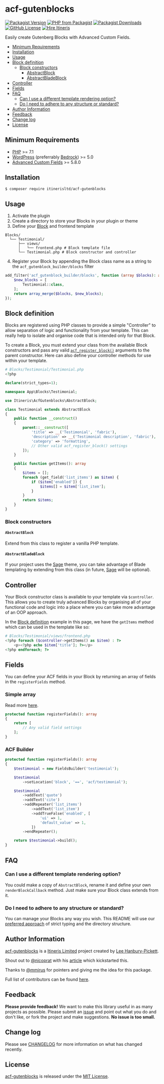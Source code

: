 # acf-gutenblocks

[![Packagist Version](https://img.shields.io/packagist/v/itinerisltd/acf-gutenblocks.svg)](https://packagist.org/packages/itinerisltd/acf-gutenblocks)
[![PHP from Packagist](https://img.shields.io/packagist/php-v/itinerisltd/acf-gutenblocks.svg)](https://packagist.org/packages/itinerisltd/acf-gutenblocks)
[![Packagist Downloads](https://img.shields.io/packagist/dt/itinerisltd/acf-gutenblocks.svg)](https://packagist.org/packages/itinerisltd/acf-gutenblocks)
[![GitHub License](https://img.shields.io/github/license/itinerisltd/acf-gutenblocks.svg)](https://github.com/ItinerisLtd/acf-gutenblocks/blob/master/LICENSE)
[![Hire Itineris](https://img.shields.io/badge/Hire-Itineris-ff69b4.svg)](https://www.itineris.co.uk/contact/)


Easily create Gutenberg Blocks with Advanced Custom Fields.

<!-- START doctoc generated TOC please keep comment here to allow auto update -->
<!-- DON'T EDIT THIS SECTION, INSTEAD RE-RUN doctoc TO UPDATE -->


- [Minimum Requirements](#minimum-requirements)
- [Installation](#installation)
- [Usage](#usage)
- [Block definition](#block-definition)
    - [Block constructors](#block-constructors)
        - [AbstractBlock](#abstractblock)
        - [AbstractBladeBlock](#abstractbladeblock)
- [Controller](#controller)
- [Fields](#fields)
- [FAQ](#faq)
  - [Can I use a different template rendering option?](#can-i-use-a-different-template-rendering-option)
  - [Do I need to adhere to any structure or standard?](#do-i-need-to-adhere-to-any-structure-or-standard)
- [Author Information](#author-information)
- [Feedback](#feedback)
- [Change log](#change-log)
- [License](#license)

<!-- END doctoc generated TOC please keep comment here to allow auto update -->

## Minimum Requirements

- [PHP](https://secure.php.net/manual/en/install.php) >= 7.1
- [WordPress](https://wordpress.org/download/) (preferrably [Bedrock](https://roots.io/bedrock/)) >= 5.0
- [Advanced Custom Fields](https://www.advancedcustomfields.com/) >= 5.8.0

## Installation

```bash
$ composer require itinerisltd/acf-gutenblocks
```

## Usage

1. Activate the plugin
2. Create a directory to store your Blocks in your plugin or theme
3. Define your [Block](#block-definition) and frontend template

  ```
  Blocks/
    └── Testimonial/
        ├── views/
        │   └── frontend.php # Block template file
        └── Testimonial.php # Block constructor and controller
  ```

4. Register your Block by appending the Block class name as a string to the `acf_gutenblock_builder/blocks` filter

```php
add_filter('acf_gutenblock_builder/blocks', function (array $blocks): array {
    $new_blocks = [
        Testimonial::class,
    ];
    return array_merge($blocks, $new_blocks);
});
```

## Block definition

Blocks are registered using PHP classes to provide a simple "Controller" to allow separation of logic and functionality from your template. This can really help to isolate and organise code that is intended only for that Block.

To create a Block, you must extend your class from the available Block constructors and pass any valid [`acf_register_block()`](https://www.advancedcustomfields.com/resources/acf_register_block/) arguments to the parent constructor. Here can also define your controller methods for use within your template.

```php
# Blocks/Testimonial/Testimonial.php
<?php

declare(strict_types=1);

namespace App\Blocks\Testimonial;

use Itineris\AcfGutenblocks\AbstractBlock;

class Testimonial extends AbstractBlock
{
    public function __construct()
    {
        parent::__construct([
            'title' => __('Testimonial', 'fabric'),
            'description' => __('Testimonial description', 'fabric'),
            'category' => 'formatting',
            // Other valid acf_register_block() settings
        ]);
    }

    public function getItems(): array
    {
        $items = [];
        foreach (get_field('list_items') as $item) {
            if ($item['enabled']) {
                $items[] = $item['list_item'];
            }
        }
        return $items;
    }
}
```

### Block constructors

#### `AbstractBlock`

Extend from this class to register a vanilla PHP template.

#### `AbstractBladeBlock`

If your project uses the [Sage](https://roots.io/sage) theme, you can take advantage of Blade templating by extending from this class (in future, [Sage](https://roots.io/sage) will be optional).

## Controller

Your Block constructor class is available to your template via `$controller`. This allows you to create truly advanced Blocks by organising all of your functional code and logic into a place where you can take more advantage of an OOP approach.

In the [Block definition](#block-definition) example in this page, we have the `getItems` method which can be used in the template like so:

```php
# Blocks/Testimonial/views/frontend.php
<?php foreach ($controller->getItems() as $item) : ?>
    <p><?php echo $item['title']; ?></p>
<?php endforeach; ?>
```

## Fields

You can define your ACF fields in your Block by returning an array of fields in the `registerFields` method.

### Simple array

Read more [here](https://www.advancedcustomfields.com/resources/register-fields-via-php/#example).

```php
protected function registerFields(): array
{
    return [
        // Any valid field settings
    ];
}
```

### ACF Builder

```php
protected function registerFields(): array
{
    $testimonial = new FieldsBuilder('testimonial');

    $testimonial
        ->setLocation('block', '==', 'acf/testimonial');

    $testimonial
        ->addText('quote')
        ->addText('cite')
        ->addRepeater('list_items')
            ->addText('list_item')
            ->addTrueFalse('enabled', [
                'ui' => 1,
                'default_value' => 1,
            ])
        ->endRepeater();

    return $testimonial->build();
}
```

## FAQ

### Can I use a different template rendering option?

You could make a copy of `AbstractBlock`, rename it and define your own `renderBlockCallback` method. Just make sure your Block class extends from it.

### Do I need to adhere to any structure or standard?

You can manage your Blocks any way you wish. This README will use our [preferred approach](#usage) of strict typing and the directory structure.

## Author Information

[acf-gutenblocks](https://github.com/ItinerisLtd/acf-gutenblocks) is a [Itineris Limited](https://www.itineris.co.uk/) project created by [Lee Hanbury-Pickett](https://github.com/codepuncher).

Shout out to [@nicoprat](https://github.com/nicooprat) with his [article](https://medium.com/nicooprat/acf-blocks-avec-gutenberg-et-sage-d8c20dab6270) which kickstarted this.

Thanks to [@mmirus](https://github.com/mmirus/) for pointers and giving me the idea for this package.

Full list of contributors can be found [here](https://github.com/ItinerisLtd/acf-gutenblocks/graphs/contributors).

## Feedback

**Please provide feedback!** We want to make this library useful in as many projects as possible.
Please submit an [issue](https://github.com/ItinerisLtd/acf-gutenblocks/issues/new) and point out what you do and don't like, or fork the project and make suggestions.
**No issue is too small.**

## Change log

Please see [CHANGELOG](./CHANGELOG.md) for more information on what has changed recently.

## License

[acf-gutenblocks](https://github.com/ItinerisLtd/acf-gutenblocks) is released under the [MIT License](https://opensource.org/licenses/MIT).
